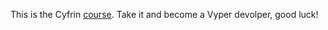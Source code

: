 This is the Cyfrin [course](https://updraft.cyfrin.io/courses/intermediate-python-vyper-smart-contract-development).
Take it and become a Vyper devolper, good luck!